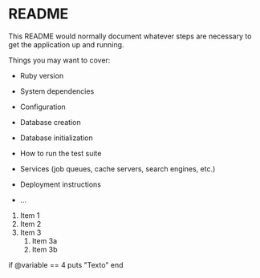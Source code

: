 # README

This README would normally document whatever steps are necessary to get the
application up and running.

Things you may want to cover:

* Ruby version

* System dependencies

* Configuration

* Database creation

* Database initialization

* How to run the test suite

* Services (job queues, cache servers, search engines, etc.)

* Deployment instructions

* ...

1. Item 1
1. Item 2
1. Item 3
   1. Item 3a
   1. Item 3b


if @variable == 4
	puts "Texto"
end